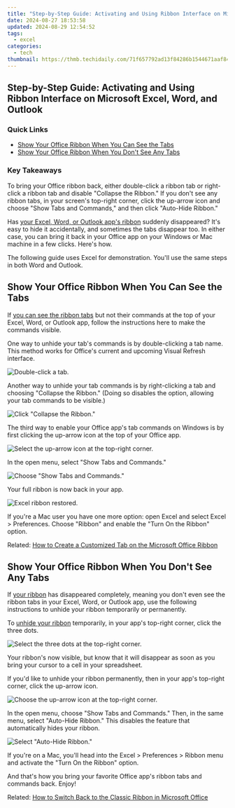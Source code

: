 ```yaml
---
title: "Step-by-Step Guide: Activating and Using Ribbon Interface on Microsoft Excel, Word, and Outlook"
date: 2024-08-27 18:53:58
updated: 2024-08-29 12:54:52
tags:
  - excel
categories:
  - tech
thumbnail: https://thmb.techidaily.com/71f657792ad13f84286b1544671aaf8455260b87c02f1f22e6d755ac15543040.jpg
---
```


## Step-by-Step Guide: Activating and Using Ribbon Interface on Microsoft Excel, Word, and Outlook

### Quick Links

* [Show Your Office Ribbon When You Can See the Tabs](https://article-knowledge.techidaily.com/10-kid-friendly-drone-recommendations-for-2024/)
* [Show Your Office Ribbon When You Don't See Any Tabs](https://facebook-video-share.techidaily.com/updated-cutting-edge-royalty-free-music-platforms-for-content-makers-for-2024/)

### Key Takeaways

 To bring your Office ribbon back, either double-click a ribbon tab or right-click a ribbon tab and disable "Collapse the Ribbon." If you don't see any ribbon tabs, in your screen's top-right corner, click the up-arrow icon and choose "Show Tabs and Commands," and then click "Auto-Hide Ribbon."

 Has [your Excel, Word, or Outlook app's ribbon](https://screen-mirror.techidaily.com/in-2024-how-to-mirror-honor-play-40c-to-mac-drfone-by-drfone-android/) suddenly disappeared? It's easy to hide it accidentally, and sometimes the tabs disappear too. In either case, you can bring it back in your Office app on your Windows or Mac machine in a few clicks. Here's how.

 The following guide uses Excel for demonstration. You'll use the same steps in both Word and Outlook.

##  Show Your Office Ribbon When You Can See the Tabs

 If [you can see the ribbon tabs](https://instagram-video-recordings.techidaily.com/updated-how-to-measure-the-performance-of-igtv-videos-for-2024/) but not their commands at the top of your Excel, Word, or Outlook app, follow the instructions here to make the commands visible.

 One way to unhide your tab's commands is by double-clicking a tab name. This method works for Office's current and upcoming Visual Refresh interface.

![Double-click a tab.](https://static1.howtogeekimages.com/wordpress/wp-content/uploads/2023/04/8-unhide-tab-commands-double-click.png) 

 Another way to unhide your tab commands is by right-clicking a tab and choosing "Collapse the Ribbon." (Doing so disables the option, allowing your tab commands to be visible.)

![Click &quot;Collapse the Ribbon.&quot;](https://static1.howtogeekimages.com/wordpress/wp-content/uploads/2023/04/9-disable-collapse-ribbon.png) 

 The third way to enable your Office app's tab commands on Windows is by first clicking the up-arrow icon at the top of your Office app.

![Select the up-arrow icon at the top-right corner.](https://static1.howtogeekimages.com/wordpress/wp-content/uploads/2023/04/2-excel-ribbon-menu.png) 

 In the open menu, select "Show Tabs and Commands."

![Choose "Show Tabs and Commands."](https://static1.howtogeekimages.com/wordpress/wp-content/uploads/2023/04/3-enable-excel-ribbon.png) 

 Your full ribbon is now back in your app.

![Excel ribbon restored.](https://static1.howtogeekimages.com/wordpress/wp-content/uploads/2023/04/4-excel-ribbon-restored.png) 

 If you're a Mac user you have one more option: open Excel and select Excel > Preferences. Choose "Ribbon" and enable the "Turn On the Ribbon" option.

Related: [How to Create a Customized Tab on the Microsoft Office Ribbon](https://instagram-video-recordings.techidaily.com/updated-how-to-measure-the-performance-of-igtv-videos-for-2024/) 

##  Show Your Office Ribbon When You Don't See Any Tabs

 If [your ribbon](https://sound-issues.techidaily.com/solved-apex-legends-no-sound/) has disappeared completely, meaning you don't even see the ribbon tabs in your Excel, Word, or Outlook app, use the following instructions to unhide your ribbon temporarily or permanently.

 To [unhide your ribbon](https://extra-guidance.techidaily.com/updated-pinnacle-graphics-the-ultimate-4k-game-enhancement/) temporarily, in your app's top-right corner, click the three dots.

![Select the three dots at the top-right corner.](https://static1.howtogeekimages.com/wordpress/wp-content/uploads/2023/04/5-excel-three-dot-menu.png) 

 Your ribbon's now visible, but know that it will disappear as soon as you bring your cursor to a cell in your spreadsheet.

 If you'd like to unhide your ribbon permanently, then in your app's top-right corner, click the up-arrow icon.

![Choose the up-arrow icon at the top-right corner.](https://static1.howtogeekimages.com/wordpress/wp-content/uploads/2023/04/6-excel-ribbon-option.png) 

 In the open menu, choose "Show Tabs and Commands." Then, in the same menu, select "Auto-Hide Ribbon." This disables the feature that automatically hides your ribbon.

![Select "Auto-Hide Ribbon."](https://static1.howtogeekimages.com/wordpress/wp-content/uploads/2023/04/7-excel-unhide-ribbon.png) 

 If you're on a Mac, you'll head into the Excel > Preferences > Ribbon menu and activate the "Turn On the Ribbon" option.

 And that's how you bring your favorite Office app's ribbon tabs and commands back. Enjoy!

Related: [How to Switch Back to the Classic Ribbon in Microsoft Office](https://screen-mirror.techidaily.com/in-2024-how-to-mirror-honor-play-40c-to-mac-drfone-by-drfone-android/)

<ins class="adsbygoogle"
     style="display:block"
     data-ad-format="autorelaxed"
     data-ad-client="ca-pub-7571918770474297"
     data-ad-slot="1223367746"></ins>



<ins class="adsbygoogle"
     style="display:block"
     data-ad-client="ca-pub-7571918770474297"
     data-ad-slot="8358498916"
     data-ad-format="auto"
     data-full-width-responsive="true"></ins>

